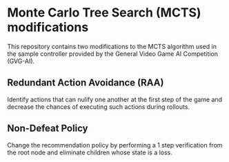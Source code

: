 # Monte Carlo Tree Search (MCTS) modifications

This repository contains two modifications to the MCTS algorithm used in the sample controller provided by the General Video Game AI Competition (GVG-AI).

## Redundant Action Avoidance (RAA)

Identify actions that can nulify one another at the first step of the game and decrease the chances of executing such actions during rollouts.

## Non-Defeat Policy

Change the recommendation policy by performing a 1 step verification from the root node and eliminate children whose state is a loss.
